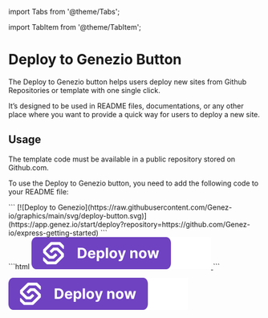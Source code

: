 import Tabs from '@theme/Tabs';

import TabItem from '@theme/TabItem';

# Deploy to Genezio Button

The Deploy to Genezio button helps users deploy new sites from Github Repositories or template with one single click.

It’s designed to be used in README files, documentations, or any other place where you want to provide a quick way for users to deploy a new site.

## Usage

The template code must be available in a public repository stored on Github.com.

To use the Deploy to Genezio button, you need to add the following code to your README file:
<Tabs>
<TabItem className="tab-item" value="Markdown" label="Markdown">

<div id="markdown">
  ```
  [![Deploy to Genezio](https://raw.githubusercontent.com/Genez-io/graphics/main/svg/deploy-button.svg)](https://app.genez.io/start/deploy?repository=https://github.com/Genez-io/express-getting-started)
  ```
 
  </div>
  </TabItem>
  <TabItem className="tab-item" value="Html" label="Html">
  <div id="html">
   ```html
  <a href="https://app.genez.io/start/deploy?repository=https://github.com/Genez-io/express-getting-started">
    <img src="https://raw.githubusercontent.com/Genez-io/graphics/main/svg/deploy-button.svg" alt="Deploy to Genezio">
  </a>
  ```
  </div>
  </TabItem>
  
</Tabs>

[![Deploy to Genezio](https://raw.githubusercontent.com/Genez-io/graphics/main/svg/deploy-button.svg)](https://app.genez.io/start/deploy?repository=https://github.com/Genez-io/express-getting-started)
